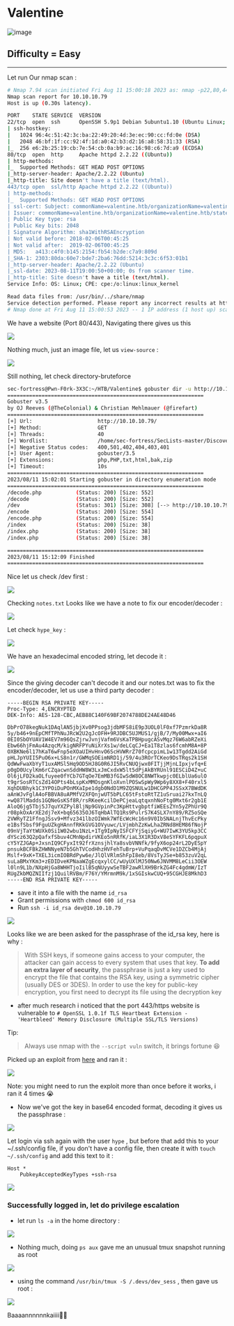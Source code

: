 # Valentine

![image](https://github.com/sec-fortress/sec-fortress.github.io/assets/132317714/0928706d-54c9-484c-a320-03107bd816ba)

## Difficulty = Easy
---

Let run Our nmap scan :

```sh
# Nmap 7.94 scan initiated Fri Aug 11 15:00:18 2023 as: nmap -p22,80,443 --min-rate=1000 -sCV -v -oN nmap.txt 10.10.10.79
Nmap scan report for 10.10.10.79
Host is up (0.30s latency).

PORT    STATE SERVICE  VERSION
22/tcp  open  ssh      OpenSSH 5.9p1 Debian 5ubuntu1.10 (Ubuntu Linux; protocol 2.0)
| ssh-hostkey: 
|   1024 96:4c:51:42:3c:ba:22:49:20:4d:3e:ec:90:cc:fd:0e (DSA)
|   2048 46:bf:1f:cc:92:4f:1d:a0:42:b3:d2:16:a8:58:31:33 (RSA)
|_  256 e6:2b:25:19:cb:7e:54:cb:0a:b9:ac:16:98:c6:7d:a9 (ECDSA)
80/tcp  open  http     Apache httpd 2.2.22 ((Ubuntu))
| http-methods: 
|_  Supported Methods: GET HEAD POST OPTIONS
|_http-server-header: Apache/2.2.22 (Ubuntu)
|_http-title: Site doesn't have a title (text/html).
443/tcp open  ssl/http Apache httpd 2.2.22 ((Ubuntu))
| http-methods: 
|_  Supported Methods: GET HEAD POST OPTIONS
| ssl-cert: Subject: commonName=valentine.htb/organizationName=valentine.htb/stateOrProvinceName=FL/countryName=US
| Issuer: commonName=valentine.htb/organizationName=valentine.htb/stateOrProvinceName=FL/countryName=US
| Public Key type: rsa
| Public Key bits: 2048
| Signature Algorithm: sha1WithRSAEncryption
| Not valid before: 2018-02-06T00:45:25
| Not valid after:  2019-02-06T00:45:25
| MD5:   a413:c4f0:b145:2154:fb54:b2de:c7a9:809d
|_SHA-1: 2303:80da:60e7:bde7:2ba6:76dd:5214:3c3c:6f53:01b1
|_http-server-header: Apache/2.2.22 (Ubuntu)
|_ssl-date: 2023-08-11T19:00:50+00:00; 0s from scanner time.
|_http-title: Site doesn't have a title (text/html).
Service Info: OS: Linux; CPE: cpe:/o:linux:linux_kernel

Read data files from: /usr/bin/../share/nmap
Service detection performed. Please report any incorrect results at https://nmap.org/submit/ .
# Nmap done at Fri Aug 11 15:00:53 2023 -- 1 IP address (1 host up) scanned in 35.14 seconds
```

We have a website (Port 80/443), Navigating there gives us this

![](https://i.imgur.com/qOqImDC.png)

Nothing much, just an image file, let us `view-source` :

![](https://i.imgur.com/x9p2z0M.png)

Still nothing, let check directory-bruteforce

```sh
sec-fortress@Pwn-F0rk-3X3C:~/HTB/Valentine$ gobuster dir -u http://10.10.10.79/ -w ~/SecLists-master/Discovery/Web-Content/common.txt -b 401,400,400,501,402,404,403 -x bak,zip,php,PHP,txt,html -t 40 2>/dev/null
===============================================================
Gobuster v3.5
by OJ Reeves (@TheColonial) & Christian Mehlmauer (@firefart)
===============================================================
[+] Url:                     http://10.10.10.79/
[+] Method:                  GET
[+] Threads:                 40
[+] Wordlist:                /home/sec-fortress/SecLists-master/Discovery/Web-Content/common.txt
[+] Negative Status codes:   400,501,402,404,403,401
[+] User Agent:              gobuster/3.5
[+] Extensions:              php,PHP,txt,html,bak,zip
[+] Timeout:                 10s
===============================================================
2023/08/11 15:02:01 Starting gobuster in directory enumeration mode
===============================================================
/decode.php           (Status: 200) [Size: 552]
/decode               (Status: 200) [Size: 552]
/dev                  (Status: 301) [Size: 308] [--> http://10.10.10.79/dev/]
/encode               (Status: 200) [Size: 554]
/encode.php           (Status: 200) [Size: 554]
/index                (Status: 200) [Size: 38]
/index.php            (Status: 200) [Size: 38]
/index.php            (Status: 200) [Size: 38]

===============================================================
2023/08/11 15:12:09 Finished
===============================================================
```

Nice let us check /dev first :

![](https://i.imgur.com/js9aULK.png)

Checking `notes.txt` Looks like we have a note to fix our encoder/decoder :

![](https://i.imgur.com/SlI3l6k.png)

Let check `hype_key` :

![](https://i.imgur.com/aRpJARY.png)

We have an hexadecimal encoded string, let decode it :

![](https://i.imgur.com/hOLDHiT.png)

Since the giving decoder can't decode it and our notes.txt was to fix the encoder/decoder, let us use a third party decoder :

```
-----BEGIN RSA PRIVATE KEY-----
Proc-Type: 4,ENCRYPTED
DEK-Info: AES-128-CBC,AEB88C140F69BF2074788DE24AE48D46

DbPrO78kegNuk1DAqlAN5jbjXv0PPsog3jdbMFS8iE9p3UOL0lF0xf7PzmrkDa8R
5y/b46+9nEpCMfTPhNuJRcW2U2gJcOFH+9RJDBC5UJMUS1/gjB/7/My00Mwx+aI6
0EI0SbOYUAV1W4EV7m96QsZjrwJvnjVafm6VsKaTPBHpugcASvMqz76W6abRZeXi
Ebw66hjFmAu4AzqcM/kigNRFPYuNiXrXs1w/deLCqCJ+Ea1T8zlas6fcmhM8A+8P
OXBKNe6l17hKaT6wFnp5eXOaUIHvHnvO6ScHVWRrZ70fcpcpimL1w13Tgdd2AiGd
pHLJpYUII5PuO6x+LS8n1r/GWMqSOEimNRD1j/59/4u3ROrTCKeo9DsTRqs2k1SH
QdWwFwaXbYyT1uxAMSl5Hq9OD5HJ8G0R6JI5RvCNUQjwx0FITjjMjnLIpxjvfq+E
p0gD0UcylKm6rCZqacwnSddHW8W3LxJmCxdxW5lt5dPjAkBYRUnl91ESCiD4Z+uC
Ol6jLFD2kaOLfuyee0fYCb7GTqOe7EmMB3fGIwSdW8OC8NWTkwpjc0ELblUa6ulO
t9grSosRTCsZd14OPts4bLspKxMMOsgnKloXvnlPOSwSpWy9Wp6y8XX8+F40rxl5
XqhDUBhyk1C3YPOiDuPOnMXaIpe1dgb0NdD1M9ZQSNULw1DHCGPP4JSSxX7BWdDK
aAnWJvFglA4oFBBVA8uAPMfV2XFQnjwUT5bPLC65tFstoRtTZ1uSruai27kxTnLQ
+wQ87lMadds1GQNeGsKSf8R/rsRKeeKcilDePCjeaLqtqxnhNoFtg0Mxt6r2gb1E
AloQ6jg5Tbj5J7quYXZPylBljNp9GVpinPc3KpHttvgbptfiWEEsZYn5yZPhUr9Q
r08pkOxArXE2dj7eX+bq65635OJ6TqHbAlTQ1Rs9PulrS7K4SLX7nY89/RZ5oSQe
2VWRyTZ1FfngJSsv9+Mfvz341lbzOIWmk7WfEcWcHc16n9V0IbSNALnjThvEcPky
e1BsfSbsf9FguUZkgHAnnfRKkGVG1OVyuwc/LVjmbhZzKwLhaZRNd8HEM86fNojP
09nVjTaYtWUXk0Si1W02wbu1NzL+1Tg9IpNyISFCFYjSqiyG+WU7IwK3YU5kp3CC
dYScz63Q2pQafxfSbuv4CMnNpdirVKEo5nRRfK/iaL3X1R3DxV8eSYFKFL6pqpuX
cY5YZJGAp+JxsnIQ9CFyxIt92frXznsjhlYa8svbVNNfk/9fyX6op24rL2DyESpY
pnsukBCFBkZHWNNyeN7b5GhTVCodHhzHVFehTuBrp+VuPqaqDvMCVe1DZCb4MjAj
Mslf+9xK+TXEL3icmIOBRdPyw6e/JlQlVRlmShFpI8eb/8VsTyJSe+b853zuV2qL
suLaBMxYKm3+zEDIDveKPNaaWZgEcqxylCC/wUyUXlMJ50Nw6JNVMM8LeCii3OEW
l0ln9L1b/NXpHjGa8WHHTjoIilB5qNUyywSeTBF2awRlXH9BrkZG4Fc4gdmW/IzT
RUgZkbMQZNIIfzj1QuilRVBm/F76Y/YMrmnM9k/1xSGIskwCUQ+95CGHJE8MkhD3
-----END RSA PRIVATE KEY-----
```

- save it into a file with the name `id_rsa`
- Grant permissions with `chmod 600 id_rsa`
- Run `ssh -i id_rsa dev@10.10.10.79` 

![](https://i.imgur.com/SldqtLb.png)

Looks like we are been asked for the passphrase of the id_rsa key, here is why :

>With SSH keys, if someone gains access to your computer, the attacker can gain access to every system that uses that key. **To add an extra layer of security**,
the passphrase is just a key used to encrypt the file that contains the RSA key, using a symmetric cipher (usually DES or 3DES). In order to use the key for public-key encryption, you first need to decrypt its file using the decryption key


- after much research i noticed that the port 443/https website is vulnerable to `# OpenSSL 1.0.1f TLS Heartbeat Extension - 'Heartbleed' Memory Disclosure (Multiple SSL/TLS Versions)`


Tip:
> Always use nmap with the `--script vuln` switch, it brings fortune 😆

Picked up an exploit from [here](https://www.exploit-db.com/exploits/32764) and ran it :

![](https://i.imgur.com/UungXfE.png)

Note: you might need to run the exploit more than once before it works, i ran it 4 times 😭

- Now we've got the key in base64 encoded format, decoding it gives us the passphrase :

![](https://i.imgur.com/9eTvyyL.png)

Let login via ssh again with the user `hype` , but before that add this to your ~/.ssh/config file, if you don't have a config file, then create it with `touch ~/.ssh/config` and add this text to it :

```
Host *
    PubkeyAcceptedKeyTypes +ssh-rsa
```

![](https://i.imgur.com/MRelCBv.png)
### Successfully logged in, let do privilege escalation

- let run `ls -a` in the home directory :

![](https://i.imgur.com/hX43KPJ.png)

- Nothing much, doing `ps aux` gave me an unusual tmux snapshot running as root

![](https://i.imgur.com/iw06g1Y.png)


- using the command `/usr/bin/tmux -S /.devs/dev_sess` , then gave us root :

![](https://i.imgur.com/fEzrwT2.png)

Baaaannnnnnkaiiii🧘‍♀️
